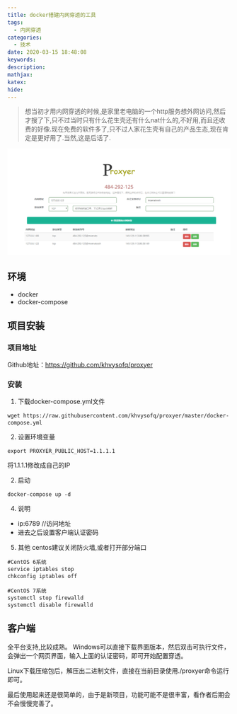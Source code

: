 ```yaml
---
title: docker搭建内网穿透的工具
tags:
  - 内网穿透
categories:
  - 技术
date: 2020-03-15 18:48:08
keywords:
description:
mathjax:
katex:
hide:
---
```

> 想当初才用内网穿透的时候,是家里老电脑的一个http服务想外网访问,然后才搜了下,只不过当时只有什么花生壳还有什么nat什么的,不好用,而且还收费的好像.现在免费的软件多了,只不过人家花生壳有自己的产品生态,现在肯定是更好用了.当然,这是后话了.

![](https://raw.githubusercontent.com/yzddhr/yzddhr.github.io/tuchuang/img/2.png)



## 环境
- docker
- docker-compose


## 项目安装
### 项目地址

Github地址：https://github.com/khvysofq/proxyer
### 安装
1. 下载docker-compose.yml文件

```
wget https://raw.githubusercontent.com/khvysofq/proxyer/master/docker-compose.yml
```

2. 设置环境变量

```
export PROXYER_PUBLIC_HOST=1.1.1.1
```
将1.1.1.1修改成自己的IP

2. 启动

```
docker-compose up -d
```

4. 说明
- ip:6789  //访问地址
- 进去之后设置客户端认证密码

5. 其他
centos建议关闭防火墙,或者打开部分端口

```
#CentOS 6系统
service iptables stop
chkconfig iptables off

#CentOS 7系统
systemctl stop firewalld
systemctl disable firewalld
```


## 客户端
全平台支持,比较成熟。
Windows可以直接下载界面版本，然后双击可执行文件，会弹出一个网页界面，输入上面的认证密码，即可开始配置穿透。

Linux下载压缩包后，解压出二进制文件，直接在当前目录使用./proxyer命令运行即可。

最后使用起来还是很简单的，由于是新项目，功能可能不是很丰富，看作者后期会不会慢慢完善了。
